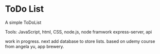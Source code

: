 # ToDo List
A simple ToDoList

Tools: JavaScript, html, CSS, node.js, node framwork express-server, api

work in progress. next add database to store lists.
based on udemy course from angela yu, app brewery.
